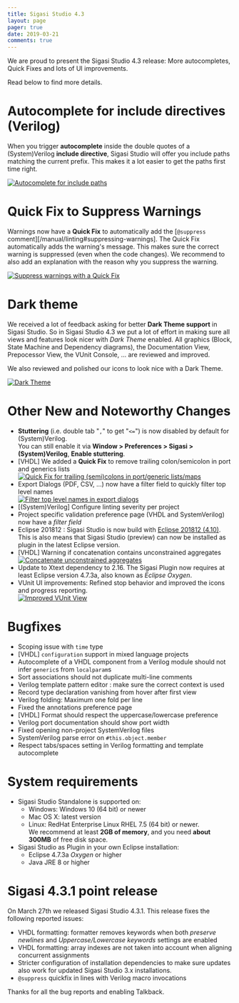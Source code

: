 ```yaml
---
title: Sigasi Studio 4.3
layout: page
pager: true
date: 2019-03-21
comments: true
---
```


We are proud to present the Sigasi Studio 4.3 release: More autocompletes, Quick Fixes and lots of UI improvements.

Read below to find more details.

# Autocomplete for include directives (Verilog)

When you trigger **autocomplete** inside the double quotes of a (System)Verilog **include directive**, Sigasi Studio will offer you include paths matching the current prefix. This makes it a lot easier to get the paths first time right.  

[![Autocomplete for include paths](/releasenotes/4.3/autocomplete_include.png "Autocomplete for include paths")](/releasenotes/4.3/autocomplete_include.png)

# Quick Fix to Suppress Warnings

Warnings now have a **Quick Fix** to automatically add the [`@suppress` comment][/manual/linting#suppressing-warnings]. The Quick Fix automatically adds the warning's message. This makes sure the correct warning is suppressed (even when the code changes). We recommend to also add an explanation with the reason why you suppress the warning.  

[![Suppress warnings with a Quick Fix](/releasenotes/4.3/quickfix_suppress.png "Suppress warnings with a Quick Fix")](/releasenotes/4.3/quickfix_suppress.png)

# Dark theme

We received a lot of feedback asking for better **Dark Theme support** in Sigasi Studio. So in Sigasi Studio 4.3 we put a lot of effort in making sure all views and features look nicer with *Dark Theme*
 enabled. All graphics (Block, State Machine and Dependency diagrams), the Documentation View, Prepocessor View, the VUnit Console, ... are reviewed and improved.

We also reviewed and polished our icons to look nice with a Dark Theme.  

[![Dark Theme](/releasenotes/4.3/dark_theme.png "Dark Theme")](/releasenotes/4.3/dark_theme.png)

# Other New and Noteworthy Changes

* **Stuttering** (i.e. double tab "`,`" to get "`<=`") is now disabled by default for (System)Verilog.  
  You can still enable it via **Window > Preferences > Sigasi > (System)Verilog**, **Enable stuttering**.
* \[VHDL] We added a **Quick Fix** to remove trailing colon/semicolon in port and generics lists  
  [![Quick Fix for trailing (semi)colons in port/generic lists/maps](/releasenotes/4.3/quickfix_trailing_semicolon.png "Quick Fix for trailing (semi)colons in port/generic lists/maps")](/releasenotes/4.3/quickfix_trailing_semicolon.png)
* Export Dialogs (PDF, CSV, ...) now have a filter field to quickly filter top level names  
 [![Filter top level names in export dialogs](/releasenotes/4.3/export_filter.png "Filter top level names in export dialogs")](/releasenotes/4.3/export_filter.png)
* \[(System)Verilog] Configure linting severity per project
* Project specific validation preference page (VHDL and SystemVerilog) now have a *filter field*
* Eclipse 201812 : Sigasi Studio is now build with [Eclipse 201812 (4.10)](https://www.eclipse.org/eclipse/news/4.10/platform.php). This is also means that Sigasi Studio (preview) can now be installed as plugin in the latest Eclipse version.
* \[VHDL] Warning if concatenation contains unconstrained aggregates  
[![Concatenate unconstrained aggregates](/releasenotes/4.3/concatenate_unconstrained_aggregate.png "Concatenate unconstrained aggregates")](/releasenotes/4.3/concatenate_unconstrained_aggregate.png)
* Update to Xtext dependency to 2.16. The Sigasi Plugin now requires at least Eclipse version 4.7.3a, also known as *Eclipse Oxygen*.
* VUnit UI improvements: Refined stop behavior and improved the icons and progress reporting.  
[![Improved VUnit View](/releasenotes/4.3/vunit_view.png "Improved VUnit View")](/releasenotes/4.3/vunit_view.png)

# Bugfixes

- Scoping issue with `time` type
- \[VHDL] `configuration` support in mixed language projects
- Autocomplete of a VHDL component from a Verilog module should not infer `generic`s from `localparam`s
- Sort associations should not duplicate multi-line comments
- Verilog template pattern editor : make sure the correct context is used
- Record type declaration vanishing from hover after first view
- Verilog folding: Maximum one fold per line
- Fixed the annotations preference page
- \[VHDL] Format should respect the uppercase/lowercase preference
- Verilog port documentation should show port width
- Fixed opening non-project SystemVerilog files
- SystemVerilog parse error on `#this.object.member`
- Respect tabs/spaces setting in Verilog formatting and template autocomplete

# System requirements

* Sigasi Studio Standalone is supported on:
    * Windows: Windows 10 (64 bit) or newer
    * Mac OS X: latest version
    * Linux: RedHat Enterprise Linux RHEL 7.5 (64 bit) or newer.  
  We recommend at least **2GB of memory**, and you need **about 300MB** of free disk space.
* Sigasi Studio as Plugin in your own Eclipse installation:
    * Eclipse 4.7.3a *Oxygen* or higher
    * Java JRE 8 or higher  

# Sigasi 4.3.1 point release

On March 27th we released Sigasi Studio 4.3.1. This release fixes the following reported issues:

* VHDL formatting: formatter removes keywords when both *preserve newlines* and *Uppercase/Lowercase keywords* settings are enabled
* VHDL formatting: array indexes are not taken into account when aligning concurrent assignments
* Stricter configuration of installation dependencies to make sure updates also work for updated Sigasi Studio 3.x installations.
* `@suppress` quickfix in lines with Verilog macro invocations

Thanks for all the bug reports and enabling Talkback.